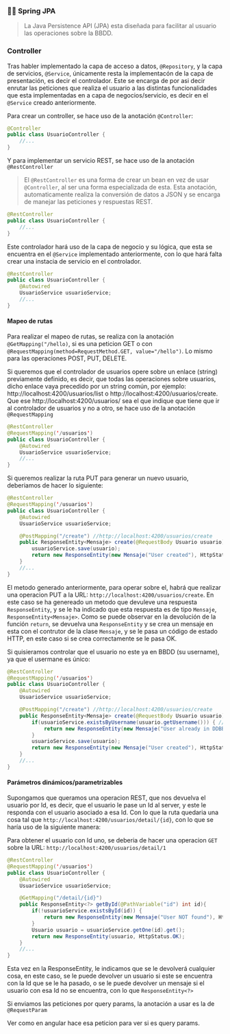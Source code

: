 ### 👨‍🏫 Spring JPA
> La Java Persistence API (JPA) esta diseñada para facilitar al usuario las operaciones sobre la BBDD.

### Controller

Tras habler implementado la capa de acceso a datos, `@Repository`, y la capa de servicios, `@Service`, únicamente resta la implementacón de la capa de presentación, es decir el controlador. Este se encarga de por asi decir enrutar las peticiones que realiza el usuario a las distintas funcionalidades que esta implementadas en a capa de negocios/servicio, es decir en el `@Service` creado anteriormente.

Para crear un controller, se hace uso de la anotación `@Controller`:

```java
@Controller
public class UsuarioController {
    //...
}
```

Y para implementar un servicio REST, se hace uso de la anotación `@RestController`

> El `@RestController` es una forma de crear un bean en vez de usar `@Controller`, al ser una forma especializada de esta. Esta anotación, automaticamente realiza la conversión de datos a JSON y se encarga de manejar las peticiones y respuestas REST.

```java
@RestController
public class UsuarioController {
    //...
}
```

Este controlador hará uso de la capa de negocio y su lógica, que esta se encuentra en el `@Service` implementado anteriormente, con lo que hará falta crear una instacia de servicio en el controlador.

```java
@RestController
public class UsuarioController {
    @Autowired
    UsuarioService usuarioService;
    //...
}
```

#### Mapeo de rutas

Para realizar el mapeo de rutas, se realiza con la anotación `@GetMapping("/hello)`, si es una peticion GET o con `@RequestMapping(method=RequestMethod.GET, value="/hello")`. Lo mismo para las operaciones POST, PUT, DELETE.

Si queremos que el controlador de usuarios opere sobre un enlace (string) previamente definido, es decir, que todas las operaciones sobre usuarios, dicho enlace vaya precedido por un string común, por ejemplo: http://localhost:4200/usuarios/list o http://localhost:4200/usuarios/create. Que ese http://localhost:4200/usuarios/ sea el que indique que tiene que ir al controlador de usuarios y no a otro, se hace uso de la anotación `@RequestMapping`

```java
@RestController
@RequestMapping('/usuarios')
public class UsuarioController {
    @Autowired
    UsuarioService usuarioService;
    //...
}
```

Si queremos realizar la ruta PUT para generar un nuevo usuario, deberiamos de hacer lo siguiente:

```java
@RestController
@RequestMapping('/usuarios')
public class UsuarioController {
    @Autowired
    UsuarioService usuarioService;

    @PostMapping("/create") //http://localhost:4200/usuarios/create
    public ResponseEntity<Mensaje> create(@RequestBody Usuario usuario){
        usuarioService.save(usuario);
        return new ResponseEntity(new Mensaje("User created"), HttpStatus.OK);
    }
    //...
}
```

El metodo generado anteriormente, para operar sobre el, habrá que realizar una operacion PUT a la URL: `http://localhost:4200/usuarios/create`. En este caso se ha genereado un metodo que devuleve una respuesta `ResponseEntity`, y se le ha indicado que esta respuesta es de tipo `Mensaje`, `ResponseEntity<Mensaje>`. Como se puede observar en la devolución de la función `return`, se devuelva una `ResponseEntity` y se crea un mensaje en esta con el contrutor de la clase `Mensaje`, y se le pasa un código de estado HTTP, en este caso si se crea correctamente se le pasa OK.

Si quisieramos controlar que el usuario no este ya en BBDD (su username), ya que el usermane es único:


```java
@RestController
@RequestMapping('/usuarios')
public class UsuarioController {
    @Autowired
    UsuarioService usuarioService;

    @PostMapping("/create") //http://localhost:4200/usuarios/create
    public ResponseEntity<Mensaje> create(@RequestBody Usuario usuario){
        if(usuarioService.existsByUsername(usuario.getUsername())) { //getter de la clase Usuario, puesto usuario es una instancia de la clase Usuario.
			return new ResponseEntity(new Mensaje("User already in DDBB"), HttpStatus.BAD_REQUEST);
		}
        usuarioService.save(usuario);
        return new ResponseEntity(new Mensaje("User created"), HttpStatus.OK);
    }
    //...
}
```

#### Parámetros dinámicos/parametrizables

Supongamos que queramos una operacion REST, que nos devuelva el usuario por Id, es decir, que el usuario le pase un Id al server, y este le responda con el usuario asociado a esa Id. Con lo que la ruta quedaria una cosa tal que `http://localhost:4200/usuarios/detail/{id}`, con lo que se haría uso de la siguiente manera:

Para obtener el usuario con Id uno, se deberia de hacer una operacion `GET` sobre la URL: `http://localhost:4200/usuarios/detail/1`

```java
@RestController
@RequestMapping('/usuarios')
public class UsuarioController {
    @Autowired
    UsuarioService usuarioService;

    @GetMapping("/detail/{id}")
	public ResponseEntity<?> getById(@PathVariable("id") int id){		
		if(!usuarioService.existsById(id)) {
			return new ResponseEntity(new Mensaje("User NOT found"), HttpStatus.NOT_FOUND);
		}
		Usuario usuario = usuarioService.getOne(id).get();
		return new ResponseEntity(usuario, HttpStatus.OK);
	}
    //...
}
```

Esta vez en la ResponseEntity, le indicamos que se le devolverá cualquier cosa, en este caso, se le puede devolver un usuario si este se encuentra con la Id que se le ha pasado, o se le puede devolver un mensaje si el usuario con esa Id no se encuentra, con lo que `ResponseEntity<?>`

Si enviamos las peticiones por query params, la anotación a usar es la de `@RequestParam`

Ver como en angular hace esa peticion para ver si es query params.


